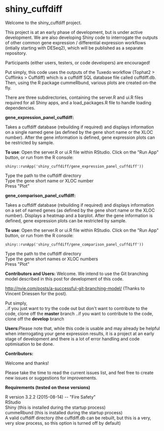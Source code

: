 # shiny_cuffdiff

Welcome to the shiny_cuffdiff project.

This project is at an early phase of development, but is under active development. We are also developing Shiny code to interrogate the outputs of other common gene expression / differential expression workflows (intially starting with DESeq2), which will be published as a separate repository.

Participants (either users, testers, or code developers) are encouraged!

Put simply, this code uses the outputs of the Tuxedo workflow (Tophat2 > Cufflinks > Cuffdiff) which is a cuffdiff SQL database file called cuffdiff.db. Then, using the R package cummeRbund, various plots are created on-the fly. 

There are three subdirectories, containing the server.R and ui.R files required for all Shiny apps, and a load_packages.R file to handle loading dependencies.

<b>gene_expression_panel_cuffdiff:</b>

Takes a cuffdiff database (rebuilding if required) and displays information on a single named gene (as defined by the gene short name or the XLOC number). After the gene information is defined, gene expression plots can be restricted by sample.

<b>To use</b>: Open the server.R or ui.R file within RStudio. Click on the "Run App" button, or run from the R console:

<code>shiny::runApp('shiny_cuffdiff/gene_expression_panel_cuffdiff'))</code>

Type the path to the cuffdiff directory <br />
Type the gene short name or XLOC number <br />
Press "Plot"

<b>gene_comparison_panel_cuffdiff:</b>

Takes a cuffdiff database (rebuilding if required) and displays information on a set of named genes (as defined by the gene short name or the XLOC number). Displays a heatmap and a barplot. After the gene information is defined, gene expression plots can be restricted by sample.

<b>To use</b>: Open the server.R or ui.R file within RStudio. Click on the "Run App" button, or run from the R console:

<code>shiny::runApp('shiny_cuffdiff/gene_comparison_panel_cuffdiff'))</code>

Type the path to the cuffdiff directory <br />
Type the gene short names or XLOC numbers <br />
Press "Plot"


<b>Contributors and Users:</b> Welcome. We intend to use the Git branching model described in this post for development of this code.

http://nvie.com/posts/a-successful-git-branching-model/ (Thanks to Vincent Driessen for the post).

Put simply, <br />
..if you just want to try the code out but don't want to contribute to the code, clone off the <b>master</b> branch
..if you want to contribute to the code, clone off the <b>develop</b> branch

<b>Users:</b>Please note that, while this code is usable and may already be helpful when interrogating your gene expression results, it is a project at an early stage of development and there is a lot of error handling and code optimisation to be done.

<b>Contributors:</b> 

Welcome and thanks!

Please take the time to read the current issues list, and feel free to create new issues or suggestions for improvements.

<b>Requirements (tested on these versions)</b>

R version 3.2.2 (2015-08-14) -- "Fire Safety" <br />
RStudio <br />
Shiny (this is installed during the startup process) <br />
cummeRbund (this is installed during the startup process) <br />
A valid cuffdiff directory (the cuffdiff.db can be rebuilt, but this is a very, very slow process, so this option is turned off by default)
